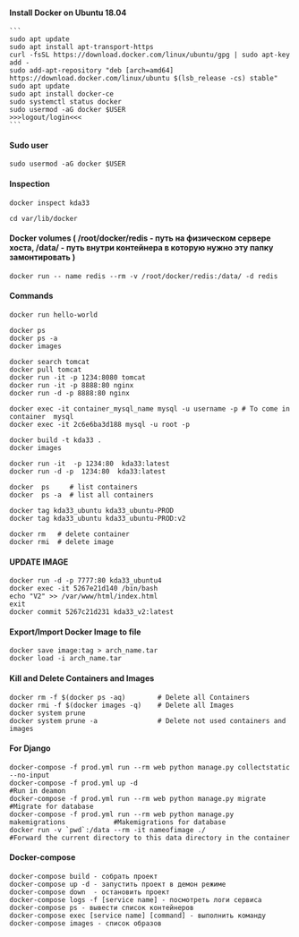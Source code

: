 #### Install Docker on Ubuntu 18.04
~~~~~~~~~~~~~~~~~~~~~~~~~~~~~~
```
sudo apt update
sudo apt install apt-transport-https
curl -fsSL https://download.docker.com/linux/ubuntu/gpg | sudo apt-key add -
sudo add-apt-repository "deb [arch=amd64] https://download.docker.com/linux/ubuntu $(lsb_release -cs) stable"
sudo apt update
sudo apt install docker-ce
sudo systemctl status docker
sudo usermod -aG docker $USER
>>>logout/login<<<
```
~~~~~~~~~~~~~~~~~~~~~~~~~~~~~~~~~~~~~

#### Sudo user
~~~~~~~~~~~~~~~~~~~~~~~~~~~~~~
sudo usermod -aG docker $USER
~~~~~~~~~~~~~~~~~~~~~~~~~~~~~~

#### Inspection
~~~~~~~~~~~~~~~~~~~~~~~~~~~~~~~~~~~~~
docker inspect kda33

cd var/lib/docker
~~~~~~~~~~~~~~~~~~~~~~~~~~~~~~~~~~~~~

#### Docker volumes ( /root/docker/redis - путь на физическом сервере хоста, /data/ - путь внутри контейнера в которую нужно эту папку замонтировать )
~~~~~~~~~~~~~~~~~~~~~~~~~~~~~~~~~~~~~
docker run -- name redis --rm -v /root/docker/redis:/data/ -d redis
~~~~~~~~~~~~~~~~~~~~~~~~~~~~~~~~~~~~~

#### Commands
~~~~~~~~~~~~~~~~~~~~~~~~~~~~~~~~~~~~~
docker run hello-world

docker ps
docker ps -a
docker images

docker search tomcat
docker pull tomcat
docker run -it -p 1234:8080 tomcat
docker run -it -p 8888:80 nginx
docker run -d -p 8888:80 nginx

docker exec -it container_mysql_name mysql -u username -p # To come in container  mysql
docker exec -it 2c6e6ba3d188 mysql -u root -p

docker build -t kda33 .
docker images

docker run -it  -p 1234:80  kda33:latest
docker run -d -p  1234:80  kda33:latest

docker  ps     # list containers
docker  ps -a  # list all containers

docker tag kda33_ubuntu kda33_ubuntu-PROD
docker tag kda33_ubuntu kda33_ubuntu-PROD:v2

docker rm   # delete container
docker rmi  # delete image
~~~~~~~~~~~~~~~~~~~~~~~~~~~~~~~~~~~~~

####  UPDATE IMAGE
~~~~~~~~~~~~~
docker run -d -p 7777:80 kda33_ubuntu4
docker exec -it 5267e21d140 /bin/bash
echo "V2" >> /var/www/html/index.html
exit
docker commit 5267c21d231 kda33_v2:latest
~~~~~~~~~~~~~~~~~~~~~~~~~~~~~~~~~~~~~

#### Export/Import Docker Image to file
~~~~~~~~~~~~~~~~~~~~~~~~~~~~~~~~~~
docker save image:tag > arch_name.tar
docker load -i arch_name.tar
~~~~~~~~~~~~~~~~~~~~~~~~~~~~~~~~~~~~~

#### Kill and Delete Containers and Images
~~~~~~~~~~~~~~~~~~~~~~~~~~~~~~~~~~~~~
docker rm -f $(docker ps -aq)        # Delete all Containers
docker rmi -f $(docker images -q)    # Delete all Images
docker system prune
docker system prune -a               # Delete not used containers and images
~~~~~~~~~~~~~~~~~~~~~~~~~~~~~~~~~~~~~

#### For Django
~~~~~~~~~~~~~~~~~~~~~~~~~~~~~~~~~~~~~
docker-compose -f prod.yml run --rm web python manage.py collectstatic --no-input
docker-compose -f prod.yml up -d                                                   #Run in deamon
docker-compose -f prod.yml run --rm web python manage.py migrate                   #Migrate for database
docker-compose -f prod.yml run --rm web python manage.py makemigrations            #Makemigrations for database
docker run -v `pwd`:/data --rm -it nameofimage ./                                  #Forward the current directory to this data directory in the container
~~~~~~~~~~~~~~~~~~~~~~~~~~~~~~~~~~~~~

#### Docker-compose
~~~~~~~~~~~~~~~~~~~~~~~~~~~~~~~~~~~~~
docker-compose build - собрать проект
docker-compose up -d - запустить проект в демон режиме
docker-compose down  - остановить проект
docker-compose logs -f [service name] - посмотреть логи сервиса
docker-compose ps - вывести список контейнеров
docker-compose exec [service name] [command] - выполнить команду
docker-compose images - список образов
~~~~~~~~~~~~~~~~~~~~~~~~~~~~~~~~~~~~~
